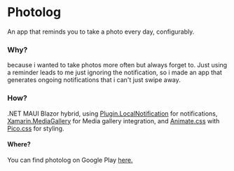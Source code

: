 # Photolog

An app that reminds you to take a photo every day, configurably.

### Why?

because i wanted to take photos more often but always forget to. Just using a reminder leads to me just ignoring the notification, so i made an app that generates ongoing notifications that i can't just swipe away.

### How?

.NET MAUI Blazor hybrid, using [Plugin.LocalNotification](https://github.com/thudugala/Plugin.LocalNotification) for notifications, [Xamarin.MediaGallery](https://github.com/dimonovdd/Xamarin.MediaGallery) for Media gallery integration, and [Animate.css](https://animate.style/) with [Pico.css](https://picocss.com/) for styling.

#### Where?

You can find photolog on Google Play [here.](https://play.google.com/store/apps/details?id=com.dotshell.photolog)
